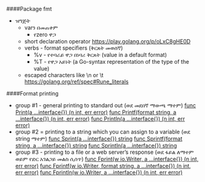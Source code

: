 ####Package fmt

* ዝግጅት
    * varን በመጠቀም
        * የzero ዋጋ
    * short declaration operator
    https://play.golang.org/p/oLxC8gHE0D 
    * verbs - format specifiers (ቅርጸት መወሰኛ)
        * %v - የተባራይ ዋጋ በነባሪ ቅርጸት (value in a default format)
        * %T - የዋጋ አይነት (a Go-syntax representation of the type of the value)
    * escaped characters like \n or \t
    https://golang.org/ref/spec#Rune_literals 

####Format printing

* group #1 - general printing to standard out (ወደ መደበኛ ማውጫ ማተም)
[func Print(a ...interface{}) (n int, err error)](https://golang.org/pkg/fmt/#Print)
[func Printf(format string, a ...interface{}) (n int, err error)](https://golang.org/pkg/fmt/#Printf)
[func Println(a ...interface{}) (n int, err error)](https://golang.org/pkg/fmt/#Println)
* group #2 = printing to a string which you can assign to a variable (ወደ string ማተም)
[func Sprint(a ...interface{}) string](https://golang.org/pkg/fmt/#Sprint)
[func Sprintf(format string, a ...interface{}) string](https://golang.org/pkg/fmt/#Sprintf)
[func Sprintln(a ...interface{}) string](https://golang.org/pkg/fmt/#Sprintln)
* group #3 - printing to a file or a web server’s response (ወደ ፋይል ለማተም ወይም የድር አገልጋይ መልስ ሲሰጥ)
[func Fprint(w io.Writer, a ...interface{}) (n int, err error)](https://golang.org/pkg/fmt/#Fprint)
[func Fprintf(w io.Writer, format string, a ...interface{}) (n int, err error)](https://golang.org/pkg/fmt/#Fprintf)
[func Fprintln(w io.Writer, a ...interface{}) (n int, err error)](https://golang.org/pkg/fmt/#Fprintln)
